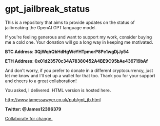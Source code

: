 # gpt_jailbreak_status
This is a repository that aims to provide updates on the status of jailbreaking the OpenAI GPT language model.


If you're feeling generous and want to support my work, consider buying me a cold one. Your donation will go a long way in keeping me motivated.

**BTC Address: 3QjWqhQbHdHgWeYHTpmorP8Pe1wgDjJy54**

**ETH Address: 0x01d23570c34A78380452A4BE9C95bAe439719bAf**

And don't worry, if you prefer to donate in a different cryptocurrency, just let me know and I'll set up a wallet for that too. Thank you for your support and cheers to a great collaboration!

You asked, I delivered. HTML version is hosted here. 

http://www.jamessawyer.co.uk/pub/gpt_jb.html

**Twitter: @James12396379**

[Collaborate for change.](https://www.paypal.com/cgi-bin/webscr?cmd=_s-xclick&hosted_button_id=EV8XUGXX76UXQ&source=url)
